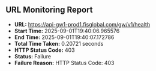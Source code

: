 ## URL Monitoring Report

- **URL:** https://api-gw1-prod1.fisglobal.com/gw/v1/health
- **Start Time:** 2025-09-01T19:40:06.965576
- **End Time:** 2025-09-01T19:40:07.172786
- **Total Time Taken:** 0.20721 seconds
- **HTTP Status Code:** 403
- **Status:** Failure
- **Failure Reason:** HTTP Status Code: 403
